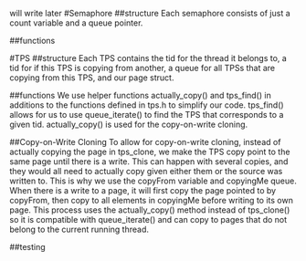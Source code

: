will write later
#Semaphore
##structure
Each semaphore consists of just a count variable and a queue pointer.

##functions


#TPS
##structure
Each TPS contains the tid for the thread it belongs to, a tid for if this TPS is copying from another, a queue for all TPSs that are copying from this TPS, and our page struct.

##functions
We use helper functions actually_copy() and tps_find() in additions to the functions defined in tps.h to simplify our code. tps_find() allows for us to use queue_iterate() to find the TPS that corresponds to a given tid. actually_copy() is used for the copy-on-write cloning.


##Copy-on-Write Cloning
To allow for copy-on-write cloning, instead of actually copying the page in tps_clone, we make the TPS copy point to the same page until there is a write. This can happen with several copies, and they would all need to actually copy given either them or the source was written to. This is why we use the copyFrom variable and copyingMe queue. When there is a write to a page, it will first copy the page pointed to by copyFrom, then copy to all elements in copyingMe before writing to its own page. This process uses the actually_copy() method instead of tps_clone() so it is compatible with queue_iterate() and can copy to pages that do not belong to the current running thread.

##testing

